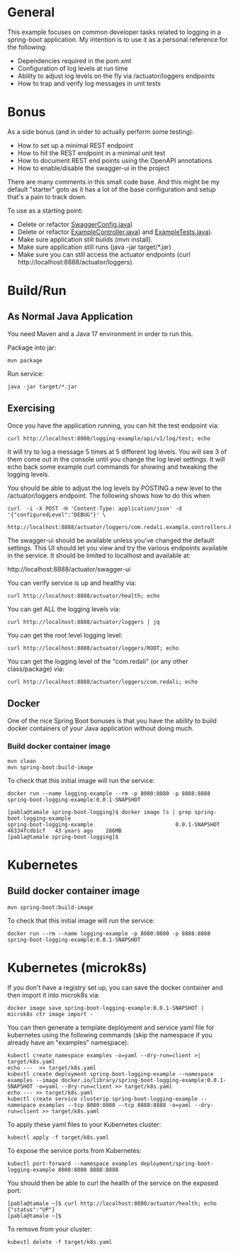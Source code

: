 # General

This example focuses on common developer tasks related to
logging in a spring-boot application. My intention is to use it as a personal
reference for the following:

* Dependencies required in the pom.xml
* Configuration of log levels at run time
* Ability to adjust log levels on the fly via /actuator/loggers endpoints
* How to trap and verify log messages in unit tests

# Bonus

As a side bonus (and in order to actually perform some testing):

* How to set up a minimal REST endpoint
* How to hit the REST endpoint in a minimal unit test
* How to document REST end points using the OpenAPI annotations
* How to enable/disable the swagger-ui in the project

There are many comments in this small code base. And this might be my default
"starter" goto as it has a lot of the base configuration and setup that's a
pain to track down.

To use as a starting point:

* Delete or refactor [SwaggerConfig.java](src/main/java/com/redali/example/SwaggerConfig.java))
* Delete or refactor [ExampleController.java](src/main/java/com/redali/example/controllers/ExampleController.java))
and [ExampleTests.java](src/test/java/com/redali/example/ExampleTests.java)).
* Make sure application still builds (mvn install).
* Make sure application still runs (java -jar target/*.jar)
* Make sure you can still access the actuator endpoints (curl http://localhost:8888/actuator/loggers).

# Build/Run

## As Normal Java Application

You need Maven and a Java 17 environment in order to run this.

Package into jar:

```shell
mvn package
```

Run service:

```shell
java -jar target/*.jar
```

## Exercising

Once you have the application running, you can hit the test endpoint via:

```shell
curl http://localhost:8080/logging-example/api/v1/log/test; echo
```

It will try to log a message 5 times at 5 different log levels. You will see
3 of them come out in the console until you change the log level settings.
It will echo back some example curl commands for showing and tweaking the
logging levels.

You should be able to adjust the log levels by POSTING a new level to
the /actuator/loggers endpoint. The following shows how to do this when

```shell
curl  -i -X POST -H 'Content-Type: application/json' -d '{"configuredLevel":"DEBUG"}' \
  http://localhost:8888/actuator/loggers/com.redali.example.controllers.ExampleController
```

The swagger-ui should be available unless you've changed the default settings.
This UI should let you view and try the various endpoints available in the
service. It should be limited to localhost and available at:

http://localhost:8888/actuator/swagger-ui

You can verify service is up and healthy via:

```shell
curl http://localhost:8888/actuator/health; echo
```

You can get ALL the logging levels via:

```shell
curl http://localhost:8888/actuator/loggers | jq
```

You can get the root level logging level:

```shell
curl http://localhost:8888/actuator/loggers/ROOT; echo
```

You can get the logging level of the "com.redali" (or any other class/package)
via:

```shell
curl http://localhost:8888/actuator/loggers/com.redali; echo
```

## Docker

One of the nice Spring Boot bonuses is that you have the ability to build
docker containers of your Java application without doing much.

### Build docker container image

```shell
mvn clean
mvn spring-boot:build-image
```

To check that this initial image will run the service:

```shell
docker run --name logging-example --rm -p 8080:8080 -p 8888:8888 spring-boot-logging-example:0.0.1-SNAPSHOT
```

```shell
[pabla@tamale spring-boot-logging]$ docker image ls | grep spring-boot-logging-example
spring-boot-logging-example                          0.0.1-SNAPSHOT                                 46334fcdb1cf   43 years ago    286MB
[pabla@tamale spring-boot-logging]$ 
```

# Kubernetes

## Build docker container image

```shell
mvn spring-boot:build-image
```

To check that this initial image will run the service:

```shell
docker run --rm --name logging-example -p 8080:8080 -p 8888:8888 spring-boot-logging-example:0.0.1-SNAPSHOT
```

# Kubernetes (microk8s)

If you don't have a registry set up, you can save the docker container and then
import it into microk8s via:

```shell
docker image save spring-boot-logging-example:0.0.1-SNAPSHOT | microk8s ctr image import -
```

You can then generate a template deployment and service yaml file for kubernetes using
the following commands (skip the namespace if you already have an "examples" namespace):

```shell
kubectl create namespace examples -o=yaml --dry-run=client >| target/k8s.yaml
echo ---  >> target/k8s.yaml
kubectl create deployment spring-boot-logging-example --namespace examples --image docker.io/library/spring-boot-logging-example:0.0.1-SNAPSHOT -o=yaml --dry-run=client >> target/k8s.yaml
echo --- >> target/k8s.yaml
kubectl create service clusterip spring-boot-logging-example --namespace examples --tcp 8080:8080 --tcp 8888:8888 -o=yaml --dry-run=client >> target/k8s.yaml
```

To apply these yaml files to your Kubernetes cluster:

```shell
kubectl apply -f target/k8s.yaml
```

To expose the service ports from Kubernetes:

```shell
kubectl port-forward --namespace examples deployment/spring-boot-logging-example 8080:8080 8888:8888
```

You should then be able to curl the health of the service on the exposed port:

```shell
[pabla@tamale ~]$ curl http://localhost:8080/actuator/health; echo
{"status":"UP"}
[pabla@tamale ~]$
```

To remove from your cluster:

```shell
kubectl delete -f target/k8s.yaml
```
